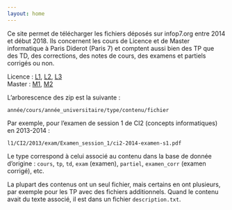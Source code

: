 ```yaml
---
layout: home
---
```


Ce site permet de télécharger les fichiers déposés sur infop7.org entre 2014 et
début 2018. Ils concernent les cours de Licence et de Master informatique à
Paris Diderot (Paris 7) et comptent aussi bien des TP que des TD, des
corrections, des notes de cours, des examens et partiels corrigés ou non.

Licence : [L1](/cours-licence-1), [L2](/cours-licence-2), [L3](/cours-licence-3)<br>
Master : [M1](/cours-master-1), [M2](/cours-master-2)

L’arborescence des zip est la suivante :
```
année/cours/année_universitaire/type/contenu/fichier
```

Par exemple, pour l’examen de session 1 de CI2 (concepts informatiques) en
2013-2014 :
```
l1/CI2/2013/exam/Examen_session_1/ci2-2014-examen-s1.pdf
```

Le type correspond à celui associé au contenu dans la base de donnée
d’origine&nbsp;: `cours`,  `tp`, `td`, `exam` (examen), `partiel`,
`examen_corr` (examen corrigé), etc.

La plupart des contenus ont un seul fichier, mais certains en ont plusieurs,
par exemple pour les TP avec des fichiers additionnels. Quand le contenu avait
du texte associé, il est dans un fichier `description.txt`.
